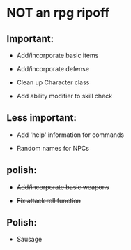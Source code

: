 # NOT an rpg ripoff

## Important:

- Add/incorporate basic items

- Add/incorporate defense

- Clean up Character class

- Add ability modifier to skill check

## Less important:

- Add 'help' information for commands

- Random names for NPCs

## polish:

- ~~Add/incorporate basic weapons~~

- ~~Fix attack roll function~~

## Polish:

- Sausage
